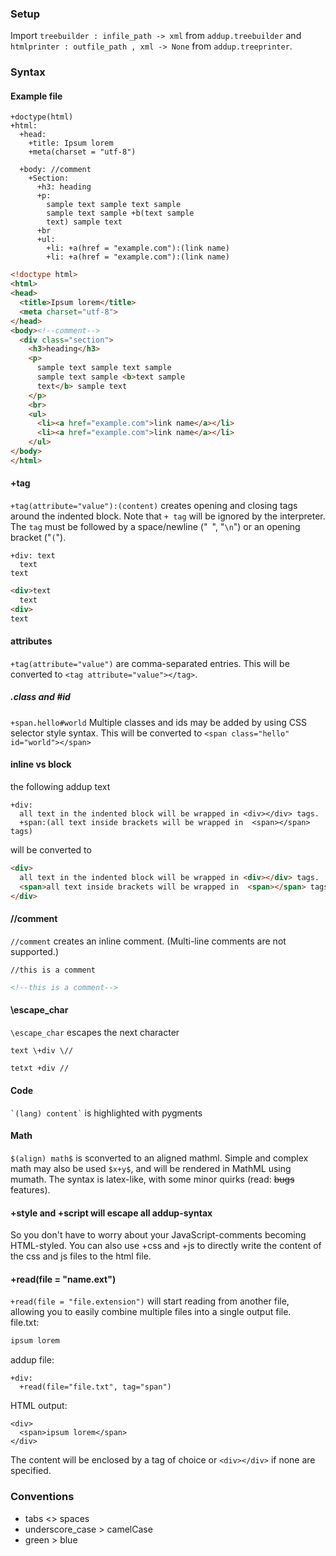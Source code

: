 <!--
### Setup
- In `addup.py`, change `file_to_read` to your addup-file, and change `file_to_write` to choose a name for your HTML-file.  
- If you're using spaces instead of tabs, change the `indent` input in the `Filereader` constructor. (Note: this will currently not work for `+("file.extension")`-loaded files).  
- To add a new customized tag, include an entry in `custom_tags.json`.
-->

### Setup
Import `treebuilder : infile_path -> xml` from `addup.treebuilder` and `htmlprinter : outfile_path , xml -> None` from `addup.treeprinter`.

### Syntax

#### Example file
```
+doctype(html)
+html:
  +head:
    +title: Ipsum lorem
    +meta(charset = "utf-8")

  +body: //comment
    +Section:
      +h3: heading
      +p:
        sample text sample text sample
        sample text sample +b(text sample
        text) sample text
      +br
      +ul:
        +li: +a(href = "example.com"):(link name)
        +li: +a(href = "example.com"):(link name)
```
```html
<!doctype html>
<html>
<head>
  <title>Ipsum lorem</title>
  <meta charset="utf-8">
</head>
<body><!--comment-->
  <div class="section">
    <h3>heading</h3>
    <p>
      sample text sample text sample
      sample text sample <b>text sample
      text</b> sample text
    </p>
    <br>
    <ul>
      <li><a href="example.com">link name</a></li>
      <li><a href="example.com">link name</a></li>
    </ul>
</body>
</html>
```

#### +tag
`+tag(attribute="value"):(content)` creates opening and closing tags around the indented block. Note that `+ tag` will be ignored by the interpreter. The `tag` must be followed by a space/newline ("` `", "`\n`") or an opening bracket ("`(`").
```
+div: text
  text
text
```
```html
<div>text
  text
<div>
text
```


#### attributes
`+tag(attribute="value")` are comma-separated entries. This will be converted to `<tag attribute="value"></tag>`.

##### .class and #id
`+span.hello#world` Multiple classes and ids may be added by using CSS selector style syntax. This will be converted to `<span class="hello" id="world"></span>`

#### inline vs block
the following addup text
```
+div:
  all text in the indented block will be wrapped in <div></div> tags.
  +span:(all text inside brackets will be wrapped in  <span></span> tags)
```
will be converted to
```html
<div>
  all text in the indented block will be wrapped in <div></div> tags.
  <span>all text inside brackets will be wrapped in  <span></span> tags</span>
</div>
```


#### //comment
`//comment` creates an inline comment. (Multi-line comments are not supported.)
```
//this is a comment
```
```html
<!--this is a comment-->
```

#### \escape_char
`\escape_char` escapes the next character
```
text \+div \//
```
```html
tetxt +div //
```

#### Code
`` `(lang) content` `` is highlighted with pygments

#### Math
`$(align) math$` is sconverted to an aligned mathml. Simple and complex math may also be used `$x+y$`, and will be rendered in MathML using mumath. The syntax is latex-like, with some minor quirks (read: ~~bugs~~ features).


#### +style and +script will escape all addup-syntax
So you don't have to worry about your JavaScript-comments becoming HTML-styled. You can also use +css and +js to directly write the content of the css and js files to the html file.

#### +read(file = "name.ext")
`+read(file = "file.extension")` will start reading from another file, allowing you to easily combine multiple files into a single output file.  
file.txt:
```txt
ipsum lorem
```
addup file:
```
+div:
  +read(file="file.txt", tag="span")
```
HTML output:
```
<div>
  <span>ipsum lorem</span>
</div>
```
The content will be enclosed by a tag of choice or `<div></div>` if none are specified.

<!--#### custom tags
Make more meaningful names to your tags by making customized names with attributes of your choice. Why not make a `+bold` tag, instead of the less meaningful `b`, or a `section` tags if you find yourself using many `div`s with a `section` class?  
There is no need to make these distinguishable from standard HTML-tags. The simpler the better.  
Custom tags must be defined using lower case letters in the json-file, but tags in your addup-file are case-insensitive.
`custom_tags.json`:
```json
{
"italic":
{
	"lang" : "HTML",
	"tags" :
	[
		{
			"html5tag"    : "i"
		}
	]
},
  
"section":
{
	"lang" : "HTML",
	"tags" :
	[
		{
			"html5tag"  : "div",
			"attributes" :
			{
				"class" : "section"
			}
		}
	]
}
}
```
-->

### Conventions
- tabs <> spaces  
- underscore\_case > camelCase  
- green > blue
